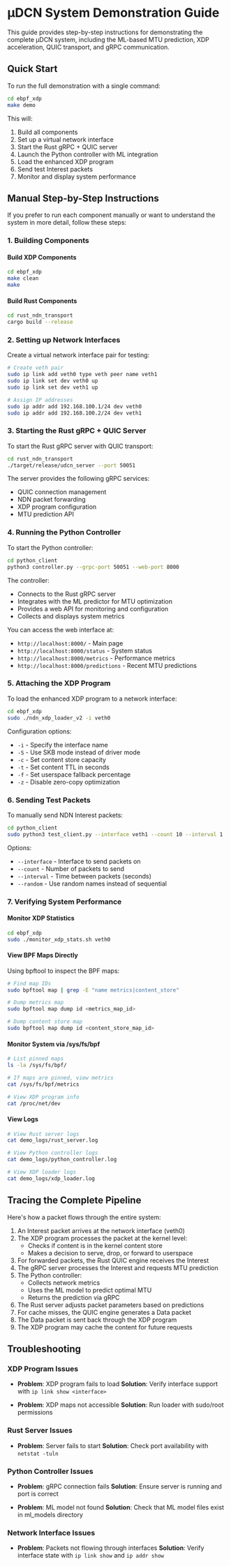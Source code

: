 # μDCN System Demonstration Guide

This guide provides step-by-step instructions for demonstrating the complete μDCN system, including the ML-based MTU prediction, XDP acceleration, QUIC transport, and gRPC communication.

## Quick Start

To run the full demonstration with a single command:

```bash
cd ebpf_xdp
make demo
```

This will:
1. Build all components
2. Set up a virtual network interface
3. Start the Rust gRPC + QUIC server
4. Launch the Python controller with ML integration
5. Load the enhanced XDP program
6. Send test Interest packets
7. Monitor and display system performance

## Manual Step-by-Step Instructions

If you prefer to run each component manually or want to understand the system in more detail, follow these steps:

### 1. Building Components

#### Build XDP Components
```bash
cd ebpf_xdp
make clean
make
```

#### Build Rust Components
```bash
cd rust_ndn_transport
cargo build --release
```

### 2. Setting up Network Interfaces

Create a virtual network interface pair for testing:

```bash
# Create veth pair
sudo ip link add veth0 type veth peer name veth1
sudo ip link set dev veth0 up
sudo ip link set dev veth1 up

# Assign IP addresses
sudo ip addr add 192.168.100.1/24 dev veth0
sudo ip addr add 192.168.100.2/24 dev veth1
```

### 3. Starting the Rust gRPC + QUIC Server

To start the Rust gRPC server with QUIC transport:

```bash
cd rust_ndn_transport
./target/release/udcn_server --port 50051
```

The server provides the following gRPC services:
- QUIC connection management
- NDN packet forwarding
- XDP program configuration
- MTU prediction API

### 4. Running the Python Controller

To start the Python controller:

```bash
cd python_client
python3 controller.py --grpc-port 50051 --web-port 8000
```

The controller:
- Connects to the Rust gRPC server
- Integrates with the ML predictor for MTU optimization
- Provides a web API for monitoring and configuration
- Collects and displays system metrics

You can access the web interface at:
- `http://localhost:8000/` - Main page
- `http://localhost:8000/status` - System status
- `http://localhost:8000/metrics` - Performance metrics
- `http://localhost:8000/predictions` - Recent MTU predictions

### 5. Attaching the XDP Program

To load the enhanced XDP program to a network interface:

```bash
cd ebpf_xdp
sudo ./ndn_xdp_loader_v2 -i veth0
```

Configuration options:
- `-i` - Specify the interface name
- `-S` - Use SKB mode instead of driver mode
- `-c` - Set content store capacity
- `-t` - Set content TTL in seconds
- `-f` - Set userspace fallback percentage
- `-z` - Disable zero-copy optimization

### 6. Sending Test Packets

To manually send NDN Interest packets:

```bash
cd python_client
sudo python3 test_client.py --interface veth1 --count 10 --interval 1
```

Options:
- `--interface` - Interface to send packets on
- `--count` - Number of packets to send
- `--interval` - Time between packets (seconds)
- `--random` - Use random names instead of sequential

### 7. Verifying System Performance

#### Monitor XDP Statistics

```bash
cd ebpf_xdp
sudo ./monitor_xdp_stats.sh veth0
```

#### View BPF Maps Directly

Using bpftool to inspect the BPF maps:

```bash
# Find map IDs
sudo bpftool map | grep -E "name metrics|content_store"

# Dump metrics map
sudo bpftool map dump id <metrics_map_id>

# Dump content store map
sudo bpftool map dump id <content_store_map_id>
```

#### Monitor System via /sys/fs/bpf

```bash
# List pinned maps
ls -la /sys/fs/bpf/

# If maps are pinned, view metrics
cat /sys/fs/bpf/metrics

# View XDP program info
cat /proc/net/dev
```

#### View Logs

```bash
# View Rust server logs
cat demo_logs/rust_server.log

# View Python controller logs
cat demo_logs/python_controller.log

# View XDP loader logs
cat demo_logs/xdp_loader.log
```

## Tracing the Complete Pipeline

Here's how a packet flows through the entire system:

1. An Interest packet arrives at the network interface (veth0)
2. The XDP program processes the packet at the kernel level:
   - Checks if content is in the kernel content store
   - Makes a decision to serve, drop, or forward to userspace
3. For forwarded packets, the Rust QUIC engine receives the Interest
4. The gRPC server processes the Interest and requests MTU prediction
5. The Python controller:
   - Collects network metrics
   - Uses the ML model to predict optimal MTU
   - Returns the prediction via gRPC
6. The Rust server adjusts packet parameters based on predictions
7. For cache misses, the QUIC engine generates a Data packet
8. The Data packet is sent back through the XDP program
9. The XDP program may cache the content for future requests

## Troubleshooting

### XDP Program Issues

- **Problem**: XDP program fails to load
  **Solution**: Verify interface support with `ip link show <interface>`

- **Problem**: XDP maps not accessible
  **Solution**: Run loader with sudo/root permissions

### Rust Server Issues

- **Problem**: Server fails to start
  **Solution**: Check port availability with `netstat -tuln`

### Python Controller Issues

- **Problem**: gRPC connection fails
  **Solution**: Ensure server is running and port is correct

- **Problem**: ML model not found
  **Solution**: Check that ML model files exist in ml_models directory

### Network Interface Issues

- **Problem**: Packets not flowing through interfaces
  **Solution**: Verify interface state with `ip link show` and `ip addr show`
